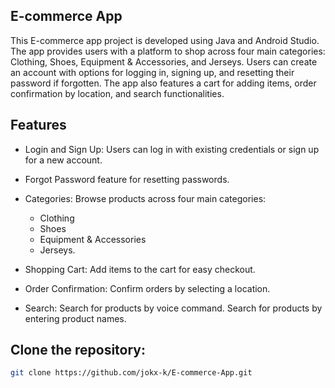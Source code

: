 ## E-commerce App

This E-commerce app project is developed using Java and Android Studio. The app provides users with a platform to shop across four main categories: Clothing, Shoes, Equipment & Accessories, and Jerseys. Users can create an account with options for logging in, signing up, and resetting their password if forgotten. The app also features a cart for adding items, order confirmation by location, and search functionalities.

## Features

- Login and Sign Up: Users can log in with existing credentials or sign up for a new account.
- Forgot Password feature for resetting passwords.
- Categories:
Browse products across four main categories:
  - Clothing
  -  Shoes
  -   Equipment & Accessories
  -    Jerseys.
    
- Shopping Cart:
Add items to the cart for easy checkout.

- Order Confirmation:
Confirm orders by selecting a location.

- Search:
Search for products by voice command.
Search for products by entering product names.

## Clone the repository:
 ```bash
git clone https://github.com/jokx-k/E-commerce-App.git
